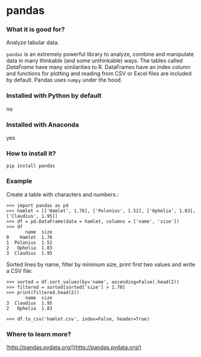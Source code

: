 
# pandas

### What it is good for?

Analyze tabular data.

`pandas` is an extremely powerful library to analyze, combine and manipulate data in many thinkable (and some unthinkable) ways. The tables called *DataFrame* have many similarities to R. DataFrames have an index column and functions for plotting and reading from CSV or Excel files are included by default. Pandas uses `numpy` under the hood.

### Installed with Python by default

no

### Installed with Anaconda

yes

### How to install it?

    pip install pandas

### Example

Create a table with characters and numbers.:

    >>> import pandas as pd
    >>> hamlet = [['Hamlet', 1.76], ['Polonius', 1.52], ['Ophelia', 1.83], ['Claudius', 1.95]]
    >>> df = pd.DataFrame(data = hamlet, columns = ['name', 'size'])
    >>> df
           name  size
    0    Hamlet  1.76
    1  Polonius  1.52
    2   Ophelia  1.83
    3  Claudius  1.95

Sorted lines by name, filter by minimum size, print first two values and write  a CSV file:

    >>> sorted = df.sort_values(by='name', ascending=False).head(2))
    >>> filtered = sorted[sorted['size'] > 1.70]
    >>> print(filtered.head(2))
           name  size
    3  Claudius  1.95
    2   Ophelia  1.83
    
    >>> df.to_csv('hamlet.csv', index=False, header=True)

### Where to learn more?

[http://pandas.pydata.org/](http://pandas.pydata.org/)
